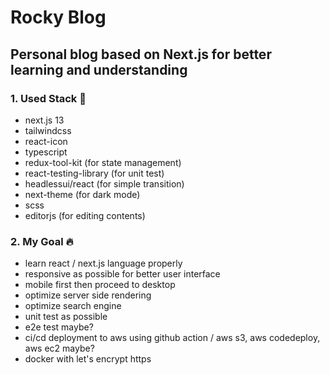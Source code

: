 # Rocky Blog

## Personal blog based on Next.js for better learning and understanding

### 1. Used Stack 📝

- next.js 13
- tailwindcss
- react-icon
- typescript
- redux-tool-kit (for state management)
- react-testing-library (for unit test)
- headlessui/react (for simple transition)
- next-theme (for dark mode)
- scss
- editorjs (for editing contents)

### 2. My Goal 🔥

- learn react / next.js language properly
- responsive as possible for better user interface
- mobile first then proceed to desktop
- optimize server side rendering
- optimize search engine
- unit test as possible
- e2e test maybe?
- ci/cd deployment to aws using github action / aws s3, aws codedeploy, aws ec2 maybe?
- docker with let's encrypt https
